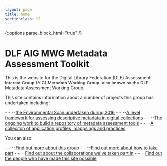 ```yaml
---
layout: page
title: home
sectionclass: h1
---
```


{::options parse_block_html="true" /}
   <h1>DLF AIG MWG Metadata Assessment Toolkit</h1>

   <p>This is the website for the Digital Library Federation (DLF) Assessment Interest Group (AIG) Metadata Working Group, also known as the DLF Metadata Assessment Working Group.</p>    
   <p>This site contains information about a number of projects this group has undertaken including:</p>
- - --<a href="https://dlfmetadataassessment.github.io/EnvironmentalScan">the Environmental Scan undertaken during 2016</a>
- - --<a href="https://dlfmetadataassessment.github.io/Framework">A level framework for assessing descriptive metadata in digital collections</a>
- - --<a href="https://dlfmetadataassessment.github.io/Tools">The ongoing work to build a repository of metadata assessment tools</a>
- - --<a href="https://dlfmetadataassessment.github.io/MetadataSpecsClearinghouse">A colleciton of application profiles, mappsings and practices</a>
<br/>
<p>You can also:</p>
- - --<a href="/entries/about.html">Find out more about this group</a>
- - --<a href="/entries/take-part.html">Find out more about how to take part</a>
- - --<a href="/entries/collaborations.html">Find out about the collaborations we've taken part in</a>
- - --<a href="/entries/contributors.html">Find out the people who have made this site possible</a>